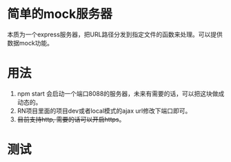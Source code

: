 简单的mock服务器
==

本质为一个express服务器，把URL路径分发到指定文件的函数来处理。可以提供数据mock功能。

用法
==

1. npm start 会启动一个端口8088的服务器，未来有需要的话，可以把这块做成动态的。
2. RN项目里面的项目dev或者local模式的ajax url修改下端口即可。
3. ~~目前支持http, 需要的话可以开启https~~。


测试
==

